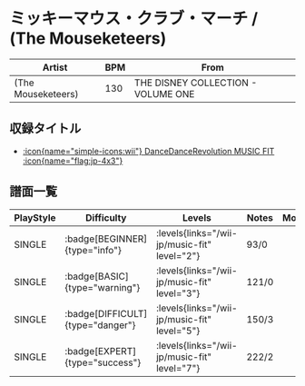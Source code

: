 # ミッキーマウス・クラブ・マーチ / (The Mouseketeers)

|Artist|BPM|From|
|------|---|----|
|(The Mouseketeers)|130|THE DISNEY COLLECTION - VOLUME ONE|

## 収録タイトル

- [:icon{name="simple-icons:wii"} DanceDanceRevolution MUSIC FIT :icon{name="flag:jp-4x3"}](/wii-jp/music-fit)

## 譜面一覧

|PlayStyle|Difficulty|Levels|Notes|Movie|
|---------|----------|------|-----|-----|
|SINGLE| :badge[BEGINNER]{type="info"}| :levels{links="/wii-jp/music-fit" level="2"}|93/0||
|SINGLE| :badge[BASIC]{type="warning"}| :levels{links="/wii-jp/music-fit" level="3"}|121/0||
|SINGLE| :badge[DIFFICULT]{type="danger"}| :levels{links="/wii-jp/music-fit" level="5"}|150/3||
|SINGLE| :badge[EXPERT]{type="success"}| :levels{links="/wii-jp/music-fit" level="7"}|222/2||
